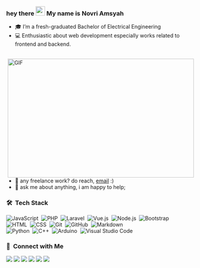 ### hey there <img src="https://media.giphy.com/media/hvRJCLFzcasrR4ia7z/giphy.gif" width="25px"> My name is Novri Amsyah

- 🎓 I’m a fresh-graduated Bachelor of Electrical Engineering
- 💻 Enthusiastic about web development especially works related to frontend and backend.

<br />

  <img align="right" alt="GIF" src="https://github.com/abhisheknaiidu/abhisheknaiidu/blob/master/code.gif?raw=true" width="500" height="320" />
  
- 💼 any freelance work? do reach, [email](mailto:novriamsyahh@gmail.com) :)
- 💬 ask me about anything, i am happy to help;

### 🛠 &nbsp;Tech Stack

![JavaScript](https://img.shields.io/badge/-JavaScript-05122A?style=flat&logo=javascript)&nbsp;
![PHP](https://img.shields.io/badge/-PHP-05122A?style=flat&logo=php)&nbsp;
![Laravel](https://img.shields.io/badge/-laravel-05122A?style=flat&logo=laravel)&nbsp;
![Vue.js](https://img.shields.io/badge/-Vue.js-05122A?style=flat&logo=vue.js)&nbsp;
![Node.js](https://img.shields.io/badge/-Node.js-05122A?style=flat&logo=node.js)&nbsp;
![Bootstrap](https://img.shields.io/badge/-Bootstrap-05122A?style=flat&logo=bootstrap&logoColor=563D7C)\
![HTML](https://img.shields.io/badge/-HTML-05122A?style=flat&logo=HTML5)&nbsp;
![CSS](https://img.shields.io/badge/-CSS-05122A?style=flat&logo=CSS3&logoColor=1572B6)&nbsp;
![Git](https://img.shields.io/badge/-Git-05122A?style=flat&logo=git)&nbsp;
![GitHub](https://img.shields.io/badge/-GitHub-05122A?style=flat&logo=github)&nbsp;
![Markdown](https://img.shields.io/badge/-Markdown-05122A?style=flat&logo=markdown)\
![Python](https://img.shields.io/badge/-Python-05122A?style=flat&logo=python)&nbsp;
![C++](https://img.shields.io/badge/-C++-05122A?style=flat&logo=C%2B%2B&logoColor=00599C)&nbsp;
![Arduino](https://img.shields.io/badge/-Arduino-05122A?style=flat&logo=arduino)&nbsp;
![Visual Studio Code](https://img.shields.io/badge/-Visual%20Studio%20Code-05122A?style=flat&logo=visual-studio-code&logoColor=007ACC)&nbsp;

### 🤝 &nbsp;Connect with Me

<p>
<a href="#"><img src="https://img.shields.io/badge/-novriamsyah.com-3423A6?style=flat&logo=Google-Chrome&logoColor=white"/></a>
<a href="https://linkedin.com/in/novri-amsyah"><img src="https://img.shields.io/badge/-Novri%20Amsyah-0077B5?style=flat&logo=Linkedin&logoColor=white"/></a>
<a href="mailto:novriamsyahh@gmail.com"><img src="https://img.shields.io/badge/-novriamsyahh@gmail.com-D14836?style=flat&logo=Gmail&logoColor=white"/></a>
<a href="https://www.youtube.com/channel/UCW_jp7PE1owhjYC9Vvq8rYA"><img src="https://img.shields.io/badge/-Serbades-BD081C?style=flat&logo=Youtube&logoColor=white"/></a>
<a href="https://instagram.com/novri_amsyah26"><img src="https://img.shields.io/badge/-@novri_amsyah26-E4405F?style=flat&logo=Instagram&logoColor=white"/></a>
<a href="https://facebook.com/novriamsyah"><img src="https://img.shields.io/badge/-@novriamsyah-1877F2?style=flat&logo=Facebook&logoColor=white"/></a>
</p>







